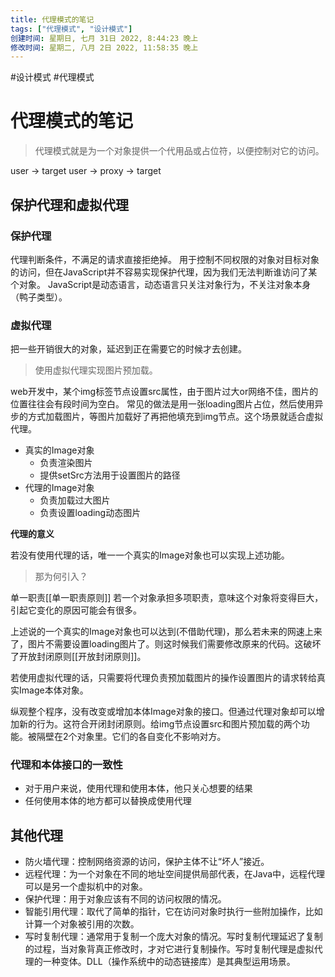 ```yaml
---
title: 代理模式的笔记
tags: ["代理模式", "设计模式"]
创建时间: 星期日, 七月 31日 2022, 8:44:23 晚上
修改时间: 星期二, 八月 2日 2022, 11:58:35 晚上
---
```

#设计模式 #代理模式

# 代理模式的笔记

> 代理模式就是为一个对象提供一个代用品或占位符，以便控制对它的访问。

user -> target
user -> proxy -> target

## 保护代理和虚拟代理

### 保护代理
代理判断条件，不满足的请求直接拒绝掉。
用于控制不同权限的对象对目标对象的访问，但在JavaScript并不容易实现保护代理，因为我们无法判断谁访问了某个对象。
JavaScript是动态语言，动态语言只关注对象行为，不关注对象本身（鸭子类型）。

### 虚拟代理
把一些开销很大的对象，延迟到正在需要它的时候才去创建。

> 使用虚拟代理实现图片预加载。

web开发中，某个img标签节点设置src属性，由于图片过大or网络不佳，图片的位置往往会有段时间为空白。
常见的做法是用一张loading图片占位，然后使用异步的方式加载图片，等图片加载好了再把他填充到img节点。这个场景就适合虚拟代理。

- 真实的Image对象
	- 负责渲染图片
	- 提供setSrc方法用于设置图片的路径
- 代理的Image对象
	- 负责加载过大图片
	- 负责设置loading动态图片

**代理的意义**

若没有使用代理的话，唯一一个真实的Image对象也可以实现上述功能。

> 那为何引入？

单一职责[[单一职责原则]]
若一个对象承担多项职责，意味这个对象将变得巨大，引起它变化的原因可能会有很多。

上述说的一个真实的Image对象也可以达到(不借助代理)，那么若未来的网速上来了，图片不需要设置loading图片了。则这时候我们需要修改原来的代码。这破坏了开放封闭原则[[开放封闭原则]]。

若使用虚拟代理的话，只需要将代理负责预加载图片的操作设置图片的请求转给真实Image本体对象。

纵观整个程序，没有改变或增加本体Image对象的接口。但通过代理对象却可以增加新的行为。这符合开闭封闭原则。给img节点设置src和图片预加载的两个功能。被隔壁在2个对象里。它们的各自变化不影响对方。


### 代理和本体接口的一致性

- 对于用户来说，使用代理和使用本体，他只关心想要的结果
- 任何使用本体的地方都可以替换成使用代理

## 其他代理

- 防火墙代理：控制网络资源的访问，保护主体不让“坏人”接近。
- 远程代理：为一个对象在不同的地址空间提供局部代表，在Java中，远程代理可以是另一个虚拟机中的对象。
- 保护代理：用于对象应该有不同的访问权限的情况。
- 智能引用代理：取代了简单的指针，它在访问对象时执行一些附加操作，比如计算一个对象被引用的次数。
- 写时复制代理：通常用于复制一个庞大对象的情况。写时复制代理延迟了复制的过程，当对象背真正修改时，才对它进行复制操作。写时复制代理是虚拟代理的一种变体。DLL（操作系统中的动态链接库）是其典型运用场景。









